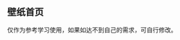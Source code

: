 ## 壁纸首页

<demo-model url="/templatePage/home/wallpaper/wallpaper"></demo-model>
<template-download></template-download>

仅作为参考学习使用，如果如达不到自己的需求，可自行修改。